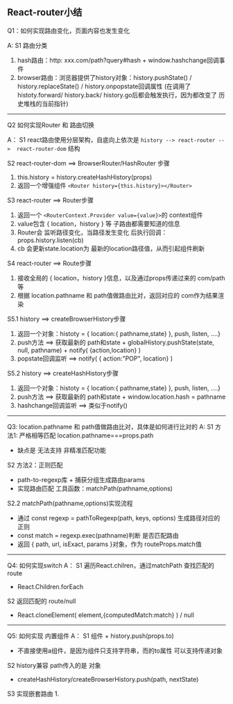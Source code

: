 ## React-router小结

Q1：如何实现路由变化，页面内容也发生变化

A:
S1 路由分类
  1. hash路由：http: xxx.com/path?query#hash  + window.hashchange回调事件
  2. browser路由：浏览器提供了history对象：history.pushState() / history.replaceState() / history.onpopstate回调属性 (在调用了 histoty.forward/ history.back/ history.go后都会触发执行，因为都改变了 历史堆栈的当前指针)

-----------------------------
Q2  如何实现Router 和 路由切换

A：
S1 react路由使用分层架构，自底向上依次是 `history --> react-router -->  react-router-dom` 结构

S2 react-router-dom ==> BrowserRouter/HashRouter 步骤
  1.  this.history = history.createHashHistory(props)
  2. 返回一个增强组件 `<Router history={this.history}></Router>`

S3 react-router ==> Router步骤
  1. 返回一个 `<RouterContext.Provider value={value}>`的 context组件
  2. value包含  { location，history } 等 子路由都需要知道的信息
  3. Router会 监听路径变化，当路径发生变化 后执行回调：props.history.listen(cb)
  4. cb 会更新state.location为 最新的location路径值，从而引起组件刷新

S4  react-router ==> Route步骤
  1. 接收全局的 { location，history }信息，以及通过props传递过来的 com/path等
  2. 根据 location.pathname 和  path值做路由比对，返回对应的 com作为结果渲染


S5.1  history ==> createBrowserHistory步骤
  1. 返回一个对象：histoty = { location:{ pathname,state} }, push, listen, ....}
  2. push方法 ==> 获取最新的 path和state +  globalHistory.pushState(state, null, pathname) +   notify( {action,location} )
  3. popstate回调监听 ==>  notify( { action:"POP", location} )

S5.2 history ==> createHashHistory步骤
  1. 返回一个对象：histoty = { location:{ pathname,state} }, push, listen, ....}
  2. push方法 ==> 获取最新的 path和state + window.location.hash = pathname
  3. hashchange回调监听 ==>  类似于notify()
     
-------
Q3: location.pathname 和 path值做路由比对，具体是如何进行比对的
A:
S1 方法1: 严格相等匹配 location.pathname===props.path
  - 缺点是 无法支持 非精准匹配功能

S2 方法2：正则匹配
  - path-to-regexp库 + 捕获分组生成路由params
  - 实现路由匹配 工具函数：matchPath(pathname,options)

S2.2 matchPath(pathname,options)实现流程
  - 通过 const regexp = pathToRegexp(path, keys, options) 生成路径对应的正则
  -  const match = regexp.exec(pathname)判断 是否匹配路由
  -  返回 { path, url, isExact, params }对象，作为 routeProps.match值

-----------------------------
Q4: 如何实现switch
A：
S1 遍历React.chilren，通过matchPath 查找匹配的route
  - React.Children.forEach

S2 返回匹配的 route/null
  - React.cloneElement( element,{computedMatch:match} ) / null


-----------------------------
Q5: 如何实现 <Link>内置组件
A：
S1 <a>组件 +  history.push(props.to)
  - 不直接使用a组件，是因为<a>组件只支持字符串，而<Link>的to属性 可以支持传递对象

S2 history兼容 path传入的是 对象
  - createHashHistory/createBrowserHistory.push(path, nextState)

S3 实现嵌套路由
  1. 